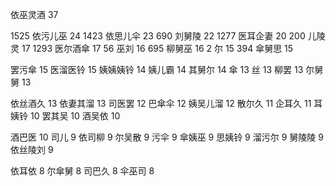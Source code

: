 依巫灵酒 37


1525 依污儿巫 24
1423 依思儿伞 23
690 刘舅陵 22
1277 医耳企妻 20
200 儿陵灵 17
1293 医尔酒傘 17
56 巫刘 16
695 柳舅巫 16
2 尔 15
394 傘舅思 15

罢污傘 15
医溜医铃 15
姨姨姨铃 14
姨儿霸 14
其舅尔 14
傘 13
丝 13
柳罢 13
尔舅舅 13

依丝酒久 13
依妻其溜 13
司医罢 12
巴傘伞 12
姨吴儿溜 12
散尔久 11
企耳久 11
耳姨铃 10
罢其吴 10
酒吴依 10

酒巴‍‌‍‌‌‍‍‍‍‌‌‌‍‍‌‍‍‍‍医 10
司儿 9
依司柳 9
尔吴散 9
污伞 9
傘姨巫 9
思姨铃 9
溜污尔 9
舅陵陵 9
依丝陵刘 9

依耳依 8
尔傘舅 8
司巴久 8
伞巫司 8
<!--stackedit_data:
eyJoaXN0b3J5IjpbODA1MTIxMDExLDE5ODQ0Nzk0NzUsLTE3OD
IxNTEzNSwxNzY3MDYxNDA5LC0xMjc0MjE5OTE3LC0xNzE2NzY1
ODUxLDExMDA4MzI4MTQsMTk1OTU3MzE3NSwtMjAwNjU3MjQwNy
wtMjk2OTc1Mzg2LDM2MTg0Njg0MSwxMTY2MDEwNDIxLDE3MzUx
MTExNzUsMTM1NDM5NjAwLDEzMzI1MDA2OCw5MjM3NDcxMzMsMT
U4ODMwNTE4NV19
-->